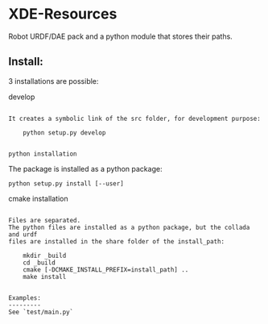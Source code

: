 XDE-Resources
=============

Robot URDF/DAE pack and a python module that stores their paths.


Install:
--------

3 installations are possible:

develop
~~~~~~~

It creates a symbolic link of the src folder, for development purpose:

	python setup.py develop


python installation
~~~~~~~~~~~~~~~~~~~

The package is installed as a python package:

	python setup.py install [--user]


cmake installation
~~~~~~~~~~~~~~~~~~

Files are separated.
The python files are installed as a python package, but the collada and urdf
files are installed in the share folder of the install_path:

	mkdir _build
	cd _build
	cmake [-DCMAKE_INSTALL_PREFIX=install_path] ..
	make install


Examples:
---------
See `test/main.py`
